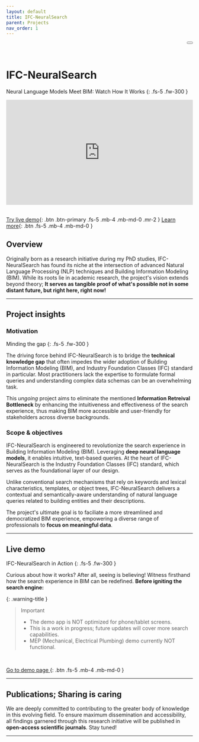 ```yaml
---
layout: default
title: IFC-NeuralSearch
parent: Projects
nav_order: 1
---
```


<head>
  <link rel="stylesheet" href="https://cdnjs.cloudflare.com/ajax/libs/font-awesome/5.15.3/css/all.min.css">
</head>

<button class="btn js-toggle-dark-mode" style="float: right;"> <i class="fas fa-moon"></i> </button>

<script>
const toggleDarkMode = document.querySelector('.js-toggle-dark-mode');

jtd.addEvent(toggleDarkMode, 'click', function(){
  if (jtd.getTheme() === 'dark') {
    jtd.setTheme('light');
    toggleDarkMode.textContent = ' ';
    window.location.href = "/docs/projects/ifc-neural-search";

  
  } else {
    jtd.setTheme('dark');
    toggleDarkMode.textContent = '☀️';

  }
});
</script>

<br>
<br>


# IFC-NeuralSearch

Neural Language Models Meet BIM: Watch How It Works
{: .fs-5 .fw-300 }



<div style="position: relative; padding-bottom: 56.25%; height: 0; overflow: hidden;">
    <iframe style="position: absolute; top: 0; left: 0; width: 100%; height: 100%;" src="https://www.youtube.com/embed/YR8k_OZs-CA" frameborder="0" allowfullscreen></iframe>
</div>

<br>

[Try live demo](#live-demo){: .btn .btn-primary .fs-5 .mb-4 .mb-md-0 .mr-2 }
[Learn more](#project-insights){: .btn .fs-5 .mb-4 .mb-md-0 }


## Overview

Originally born as a research initiative during my PhD studies, IFC-NeuralSearch has found its niche at the intersection of advanced Natural Language Processing (NLP) techniques and Building Information Modeling (BIM). While its roots lie in academic research, the project's vision extends beyond theory; **It serves as tangible proof of what's possible not in some distant future, but right here, right now!**

---

## Project insights

### Motivation
Minding the gap
{: .fs-5 .fw-300 }

The driving force behind IFC-NeuralSearch is to bridge the **technical knowledge gap** that often impedes the wider adoption of Building Information Modeling (BIM), and Industry Foundation Classes (IFC) standard in particular. Most practitioners lack the expertise to formulate formal queries and understanding complex data schemas can be an overwhelming task. 

This *ungoing* project aims to eliminate the mentioned **Information Retreival Bottleneck** by enhancing the intuitiveness and effectiveness of the search experience, thus making BIM more accessible and user-friendly for stakeholders across diverse backgrounds.


### Scope & objectives
IFC-NeuralSearch is engineered to revolutionize the search experience in Building Information Modeling (BIM). Leveraging **deep neural language models**, it enables intuitive, text-based queries. At the heart of IFC-NeuralSearch is the Industry Foundation Classes (IFC) standard, which serves as the foundational layer of our design.

Unlike conventional search mechanisms that rely on keywords and lexical characteristics, templates, or object trees, IFC-NeuralSearch delivers a contextual and semantically-aware understanding of natural language queries related to building entities and their descriptions. 

The project's ultimate goal is to faciliate a more streamlined and democratized BIM experience, empowering a diverse range of professionals to **focus on meaningful data**.

---

## Live demo
IFC-NeuralSearch in Action
{: .fs-5 .fw-300 }

Curious about how it works? After all, seeing is believing! Witness firsthand how the search experience in BIM can be redefined. **Before igniting the search engine:**


{: .warning-title }
> Important
>
> * The demo app is NOT optimized for phone/tablet screens. 
> * This is a work in progress; future updates will cover more search capabilities. 
> * MEP (Mechanical, Electrical Plumbing) demo currently NOT functional. 

<br>

[Go to demo page  <i class="fas fa-external-link-alt fa-sm"></i>](https://demo.text2ifc.com/){: .btn .fs-5 .mb-4 .mb-md-0 }

---

## Publications; Sharing is caring
We are deeply committed to contributing to the greater body of knowledge in this evolving field. To ensure maximum dissemination and accessibility, all findings garnered through this research initiative will be published in **open-access scientific journals**. Stay tuned!

---
